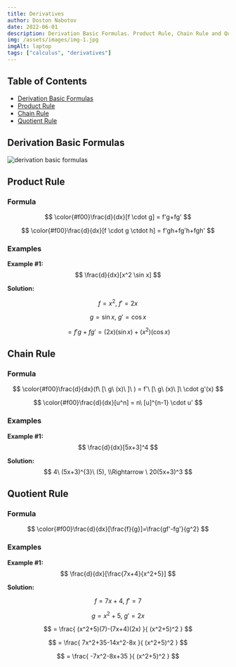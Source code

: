 ```yaml
---
title: Derivatives
author: Doston Nabotov
date: 2022-06-01
description: Derivation Basic Formulas. Product Rule, Chain Rule and Quotient Rule. Where and how to use these rules. Also, examples at the end
img: /assets/images/img-1.jpg
imgAlt: laptop
tags: ["calculus", "derivatives"]
---
```


## Table of Contents

- [Derivation Basic Formulas](#basic-formulas)
- [Product Rule](#product-rule)
- [Chain Rule](#chain-rule)
- [Quotient Rule](#quotient-rule)

## Derivation Basic Formulas <a name="basic-formulas"></a>

![derivation basic formulas](/assets/images/Differentiation-formulas.png)

## Product Rule <a name="product-rule"></a>

### Formula

$$ \color{#f00}\frac{d}{dx}[f \cdot g] = f'g+fg' $$

$$ \color{#f00}\frac{d}{dx}[f \cdot g \ctdot h] = f'gh+fg'h+fgh' $$

### Examples

**Example #1:** $$ \frac{d}{dx}[x^2 \sin x] $$

**Solution:** 

$$ f = x^2,\ f' = 2x $$

$$ g = \sin x, \ g' = \cos x $$

$$ = f'g+fg' = (2x)(\sin x) + (x^2)(\cos x) $$

## Chain Rule <a name="chain-rule"></a>

### Formula

$$ \color{#f00}\frac{d}{dx}(f\ [\ g\ (x)\ ]\ ) = f'\ [\ g\ (x)\ ]\ \cdot g'(x) $$

$$ \color{#f00}\frac{d}{dx}[u^n] = n\ [u]^{n-1} \cdot u' $$


### Examples

**Example #1:** $$ \frac{d}{dx}[5x+3]^4 $$


**Solution:** $$ 4\ (5x+3)^{3}\ (5), \\Rightarrow \ 20(5x+3)^3 $$


## Quotient Rule <a name="quotient-rule"></a>

### Formula

$$ \color{#f00}\frac{d}{dx}[\frac{f}{g}]=\frac{gf'-fg'}{g^2} $$

### Examples

**Example #1:** $$ \frac{d}{dx}[\frac{7x+4}{x^2+5}] $$

**Solution:** 


$$ f = 7x+4,\ f' = 7 $$

$$ g = x^2+5, \ g' = 2x $$

$$ = \frac{ (x^2+5)(7)-(7x+4)(2x) }{ (x^2+5)^2 } $$

$$ = \frac{ 7x^2+35-14x^2-8x }{ (x^2+5)^2 } $$

$$ = \frac{ -7x^2-8x+35 }{ (x^2+5)^2 } $$
